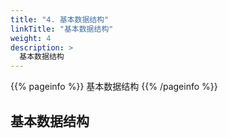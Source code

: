 ```yaml
---
title: "4. 基本数据结构"
linkTitle: "基本数据结构"
weight: 4
description: >
  基本数据结构
---
```


{{% pageinfo %}}
基本数据结构
{{% /pageinfo %}}


## 基本数据结构

